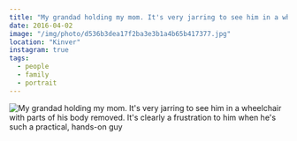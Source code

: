 ```yaml
---
title: "My grandad holding my mom. It's very jarring to see him in a wheelchair with parts of his body removed. It's clearly a frustration to him when he's such a practical, hands-on guy"
date: 2016-04-02
image: "/img/photo/d536b3dea17f2ba3e3b1a4b65b417377.jpg"
location: "Kinver"
instagram: true
tags:
  - people
  - family
  - portrait
---
```


![My grandad holding my mom. It's very jarring to see him in a wheelchair with parts of his body removed. It's clearly a frustration to him when he's such a practical, hands-on guy](/img/photo/d536b3dea17f2ba3e3b1a4b65b417377.jpg)
